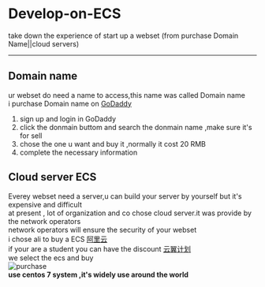 # Develop-on-ECS
take down the experience of start up a webset (from purchase Domain Name||cloud servers) 

***

## Domain name
ur webset do need a name to access,this name was called Domain name  
i purchase Domain name on [GoDaddy](https://sg.godaddy.com/)
1. sign up and login in GoDaddy 
2. click the donmain buttom and search the donmain name ,make sure it's for sell 
3. chose the one u want and buy it ,normally it cost 20 RMB 
4. complete the necessary information

## Cloud server ECS
Everey webset need a server,u can build your server by yourself but it's expensive and difficult  
at present , lot of organization and co chose cloud server.it was provide by the network operators   
network operators will ensure the security of your webset   
i chose ali to buy a ECS [阿里云](https://www.aliyun.com/)  
if your are a student you can have the discount [云翼计划](https://promotion.aliyun.com/ntms/act/campus2018.html)  
we select the ecs and buy  
![purchase](https://github.com/JaseGoo/Develop-on-ECS/tree/master/img/2019-07-12_150739.png)  
**use centos 7 system ,it's widely use around the world**
